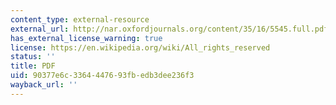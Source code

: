 ```yaml
---
content_type: external-resource
external_url: http://nar.oxfordjournals.org/content/35/16/5545.full.pdf
has_external_license_warning: true
license: https://en.wikipedia.org/wiki/All_rights_reserved
status: ''
title: PDF
uid: 90377e6c-3364-4476-93fb-edb3dee236f3
wayback_url: ''
---
```

